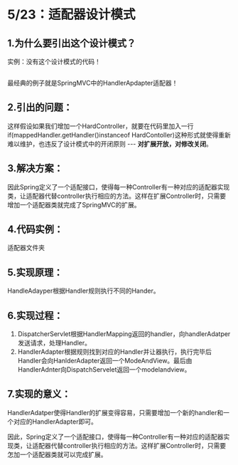 # 5/23：适配器设计模式

## 1.为什么要引出这个设计模式？

实例：没有这个设计模式的代码！

```java

```

最经典的例子就是SpringMVC中的HandlerApdapter适配器！

## 2.引出的问题：

这样假设如果我们增加一个HardController，就要在代码里加入一行if(mappedHandler.getHandler()instanceof HardContoller)这种形式就使得重新难以维护，也违反了设计模式中的开闭原则 --- **对扩展开放，对修改关闭**。

## 3.解决方案：

因此Spring定义了一个适配接口，使得每一种Controller有一种对应的适配器实现类，让适配器代替controller执行相应的方法。这样在扩展Controller时，只需要增加一个适配器类就完成了SpringMVC的扩展。

## 4.代码实例：

适配器文件夹

## 5.实现原理：

HandleAdayper根据Handler规则执行不同的Hander。

## 6.实现过程：

1. DispatcherServlet根据HandlerMapping返回的handler，向handlerAdatper发送请求，处理Handler。
2. HandlerAdapter根据规则找到对应的Handler并让器执行，执行完毕后Handler会向HanlderAdapter返回一个ModeAndView。最后由HandlerAdnter向DispatchServelet返回一个modelandview。

## 7.实现的意义：

HandlerAdatper使得Handler的扩展变得容易，只需要增加一个新的handler和一个对应的HandlerAdapter即可。

因此，Spring定义了一个适配接口，使得每一种Controller有一种对应的适配器实现类，让适配器代替controller执行相应的方法。这样扩展Controller时，只需要怎加一个适配器类就可以完成扩展。

